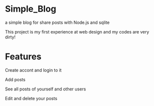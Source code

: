 # Simple_Blog
a simple blog for share posts with Node.js and sqlite

This project is my first experience at web design and my codes are very dirty!

# Features

Create accont and login to it

Add posts

See all posts of yourself and other users

Edit and delete your posts
